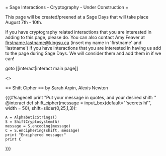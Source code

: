 = Sage Interactions - Cryptography - Under Construction =



This page will be created/preened at a Sage Days that will take place August 7th - 10th.

If you have cryptography related interactions that you are interested in adding to this page, please do. You can also contact Amy Feaver at firstname.lastname@kingsu.ca (insert my name in 'firstname' and 'lastname') if you have interactions that you are interested in having us add to the page during Sage Days. We will consider them and add them in if we can! 

goto [[interact|interact main page]]

<<TableOfContents>>



== Shift Cipher ==
by Sarah Arpin, Alexis Newton

{{{#!sagecell
print "Put your message in quotes, and your desired shift: "
@interact
def shift_cipher(message = input_box(default="'secrets hi'", width = 50), shift=slider(0,25,1,3)):
    
    A = AlphabeticStrings()
    S = ShiftCryptosystem(A)
    message = S.encoding(message)
    C = S.enciphering(shift, message)
    print "Enciphered message:"
    print C
}}}
